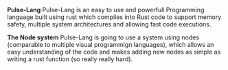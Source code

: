 **Pulse-Lang**
Pulse-Lang is an easy to use and  powerfull Programming language built using rust which compiles into Rust code to support memory safety, multiple system architectures and allowing fast code executions.

**The Node system**
Pulse-Lang is going to use a system using nodes (comparable to multiple visual programmign languages), which allows an easy understanding of the code and makes adding new nodes as simple as writing a rust function (so really really hard).

